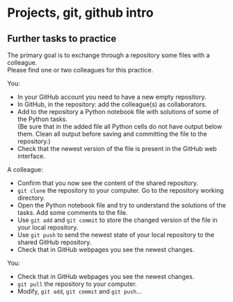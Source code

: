 # Projects, git, github intro

## Further tasks to practice

The primary goal is to exchange through a repository some files with a colleague.  
Please find one or two colleagues for this practice.  

You:

- In your GitHub account you need to have a new empty repository.
- In GitHub, in the repository: add the colleague(s) as collaborators.
- Add to the repository a Python notebook file with solutions of some of the Python tasks.  
    (Be sure that in the added file all Python cells do not have output below them. Clean all output before saving and committing the file to the repository.)
- Check that the newest version of the file is present in the GitHub web interface.

A colleague:

- Confirm that you now see the content of the shared repository.
- `git clone` the repository to your computer. Go to the repository working directory.
- Open the Python notebook file and try to understand the solutions of the tasks. Add some comments to the file.
- Use `git add` and `git commit` to store the changed version of the file in your local repository.
- Use `git push` to send the newest state of your local repository to the shared GitHub repository.
- Check that in GitHub webpages you see the newest changes.

You:

- Check that in GitHub webpages you see the newest changes.
- `git pull` the repository to your computer.
- Modify, `git add`, `git commit` and `git push`...